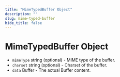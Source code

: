 ```yaml
---
title: "MimeTypedBuffer Object"
description: ""
slug: mime-typed-buffer
hide_title: false
---
```


# MimeTypedBuffer Object

* `mimeType` string (optional) - MIME type of the buffer.
* `charset` string (optional) - Charset of the buffer.
* `data` Buffer - The actual Buffer content.
